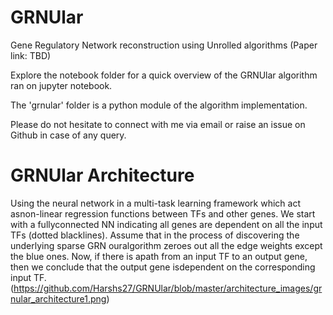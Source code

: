 # GRNUlar
Gene Regulatory Network reconstruction using Unrolled algorithms  (Paper link: TBD)

Explore the notebook folder for a quick overview of the GRNUlar algorithm ran on jupyter notebook.  

The 'grnular' folder is a python module of the algorithm implementation.  

Please do not hesitate to connect with me via email or raise an issue on Github in case of any query.  

# GRNUlar Architecture  
Using the neural network in a multi-task learning framework which act asnon-linear regression functions between TFs and other genes. We start with a fullyconnected NN indicating all genes are dependent on all the input TFs (dotted blacklines).  Assume that in the process of discovering the underlying sparse GRN ouralgorithm zeroes out all the edge weights except the blue ones. Now, if there is apath from an input TF to an output gene, then we conclude that the output gene isdependent on the corresponding input TF.  
(https://github.com/Harshs27/GRNUlar/blob/master/architecture_images/grnular_architecture1.png)


